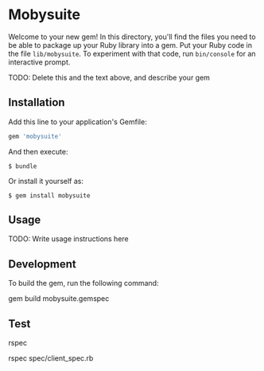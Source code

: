 # Mobysuite

Welcome to your new gem! In this directory, you'll find the files you need to be able to package up your Ruby library into a gem. Put your Ruby code in the file `lib/mobysuite`. To experiment with that code, run `bin/console` for an interactive prompt.

TODO: Delete this and the text above, and describe your gem

## Installation

Add this line to your application's Gemfile:

```ruby
gem 'mobysuite'
```

And then execute:

    $ bundle

Or install it yourself as:

    $ gem install mobysuite

## Usage

TODO: Write usage instructions here

## Development

To build the gem, run the following command:

gem build mobysuite.gemspec

## Test

rspec

rspec spec/client_spec.rb

